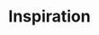 ---
layout: inspiration
header: Inspiration
title: Inspiration
image: /images/inspiration/blurchristmas.jpg
signup: forskellige ydelser
show: false
order: 6
description: Her finder du artikler, podcasts, film og andet stof til inspiration og eftertanke. God fornøjelse!
---